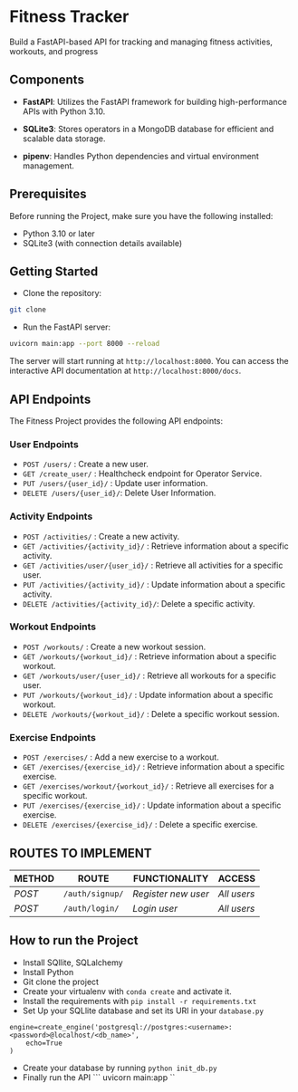 # Fitness Tracker

Build a FastAPI-based API for tracking and managing fitness activities, workouts, and progress

## Components

- **FastAPI**: Utilizes the FastAPI framework for building high-performance APIs with Python 3.10.
- **SQLite3**: Stores operators in a MongoDB database for efficient and scalable data storage.

- **pipenv**: Handles Python dependencies and virtual environment management.

## Prerequisites

Before running the Project, make sure you have the following installed:

- Python 3.10 or later
- SQLite3 (with connection details available)

## Getting Started

* Clone the repository:

```bash
git clone 

```

* Run the FastAPI server:

```bash
uvicorn main:app --port 8000 --reload
```

The server will start running at `http://localhost:8000`. You can access the interactive API documentation at `http://localhost:8000/docs`.

## API Endpoints


The Fitness Project provides the following API endpoints:

### User Endpoints
- `POST /users/`            : Create a new user.
- `GET /create_user/`       : Healthcheck endpoint for Operator Service.
- `PUT /users/{user_id}/`   : Update user information.
- `DELETE /users/{user_id}/`: Delete User Information.

### Activity Endpoints

- `POST /activities/`                : Create a new activity.
- `GET /activities/{activity_id}/`   : Retrieve information about a specific activity.
- `GET /activities/user/{user_id}/`  : Retrieve all activities for a specific user.
- `PUT /activities/{activity_id}/`   : Update information about a specific activity.
- `DELETE /activities/{activity_id}/`: Delete a specific activity.

### Workout Endpoints

- `POST /workouts/`                 : Create a new workout session.
- `GET /workouts/{workout_id}/`     : Retrieve information about a specific workout.
- `GET /workouts/user/{user_id}/`   : Retrieve all workouts for a specific user.
- `PUT /workouts/{workout_id}/`     : Update information about a specific workout.
- `DELETE /workouts/{workout_id}/`  : Delete a specific workout session.

### Exercise Endpoints

- `POST /exercises/`                     : Add a new exercise to a workout.
- `GET /exercises/{exercise_id}/`        : Retrieve information about a specific exercise.
- `GET /exercises/workout/{workout_id}/` : Retrieve all exercises for a specific workout.
- `PUT /exercises/{exercise_id}/`        : Update information about a specific exercise.
- `DELETE /exercises/{exercise_id}/`     : Delete a specific exercise.


<!-- ## Remove table schema and create -->
<!-- rm ./app/fitness.db -->

<!-- python3 database.py -->

## ROUTES TO IMPLEMENT
| METHOD |        ROUTE        |    FUNCTIONALITY   |   ACCESS      |
| -------| ------------------- | -------------------| ------------- |
| *POST* | ```/auth/signup/``` | _Register new user_|   _All users_ |
| *POST* | ```/auth/login/```  |    _Login user_    |   _All users_ |
 
## How to run the Project
- Install SQllite, SQLalchemy
- Install Python
- Git clone the project
- Create your virtualenv with `conda create` and activate it.
- Install the requirements with ``` pip install -r requirements.txt ```
- Set Up your SQLlite database and set its URI in your ```database.py```
```
engine=create_engine('postgresql://postgres:<username>:<password>@localhost/<db_name>',
    echo=True
)
```
 
- Create your database by running ``` python init_db.py ```
- Finally run the API
``` uvicorn main:app ``